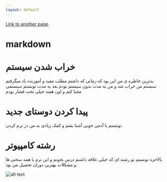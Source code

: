 ```yaml
---
layout: default
---
```


<!-- Text can be **bold**, _italic_, or ~~strikethrough~~. -->

[Link to another page](./another-page.html).
# markdown

# خراب شدن سیستم
بدترین خاطره ی من این بود که زمانی که داشتم مطلب مفید و آموزنده یاد میگرفتم سیستم من خراب شد و من یه مدت بدون سیستم بودم بعد یه مدت تونستم سیستمی محیا کنم و اون هفنه خیلی تحت فشار بودم

# پیدا کردن دوستای جدید
تونستم با آدمی خوبی آشنا بشم و کمک زیادی به من در ترم کردن.

# رشته کامپیوتر
بالاخره تونستم تو رشته ای که خیلی علاقه داشنم درس بخونم و این ترم با همه سختی ها و مشکلات بهترین دوران تحصیل من بود.

<!-- ![Octocat](../assets/images/b.png) -->
![alt text](../assets/images/b.png "CE")
